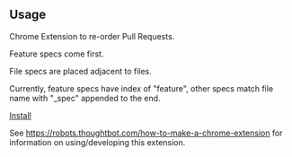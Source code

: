 Usage
----

Chrome Extension to re-order Pull Requests.

Feature specs come first.

File specs are placed adjacent to files.

Currently, feature specs have index of "feature", other specs match file name
with "_spec" appended to the end.

[Install](https://chrome.google.com/webstore/detail/pull-favors/eekfnkibgmemnnbbmdglmjabjdfdjglj)

See https://robots.thoughtbot.com/how-to-make-a-chrome-extension for information
on using/developing this extension.
